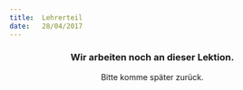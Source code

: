```yaml
---
title:  Lehrerteil
date:   28/04/2017
---
```


### <center>Wir arbeiten noch an dieser Lektion.</center>
<center>Bitte komme später zurück.</center>